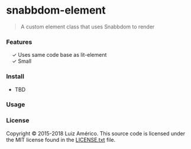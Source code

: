 # snabbdom-element

> A custom element class that uses Snabbdom to render


### Features

&nbsp; &nbsp; ✓ Uses same code base as lit-element<br>
&nbsp; &nbsp; ✓ Small<br>


### Install

* TBD


### Usage


### License

Copyright © 2015-2018 Luiz Américo. This source code is licensed under the MIT license found in
the [LICENSE.txt](https://github.com/blikblum/snabbdom-element/blob/master/LICENSE.txt) file.

